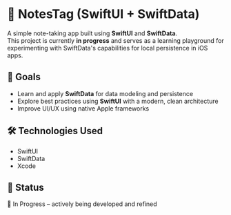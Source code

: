 # 📝 NotesTag (SwiftUI + SwiftData)

A simple note-taking app built using **SwiftUI** and **SwiftData**.  
This project is currently **in progress** and serves as a learning playground for experimenting with SwiftData's capabilities for local persistence in iOS apps.

## 🚀 Goals
- Learn and apply **SwiftData** for data modeling and persistence
- Explore best practices using **SwiftUI** with a modern, clean architecture
- Improve UI/UX using native Apple frameworks

## 🛠️ Technologies Used
- SwiftUI
- SwiftData
- Xcode

## 📌 Status
🚧 In Progress – actively being developed and refined
